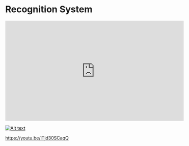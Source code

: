 # Recognition System

<iframe width="560" height="315" src="https://www.youtube.com/embed/iTjd30SCaqQ?rel=0" frameborder="0" allowfullscreen></iframe>

[![Alt text](https://youtu.be/iTjd30SCaqQ/0.jpg)](https://youtu.be/iTjd30SCaqQ?rel=0)

https://youtu.be/iTjd30SCaqQ
